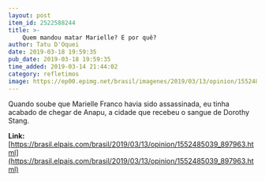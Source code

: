 ```yaml
---
layout: post
item_id: 2522588244
title: >-
    Quem mandou matar Marielle? E por quê?
author: Tatu D'Oquei
date: 2019-03-18 19:59:35
pub_date: 2019-03-18 19:59:35
time_added: 2019-03-14 21:44:02
category: refletimos
image: https://ep00.epimg.net/brasil/imagenes/2019/03/13/opinion/1552485039_897963_1552486946_rrss_normal.jpg
---
```


Quando soube que Marielle Franco havia sido assassinada, eu tinha acabado de chegar de Anapu, a cidade que recebeu o sangue de Dorothy Stang.

**Link:** [https://brasil.elpais.com/brasil/2019/03/13/opinion/1552485039_897963.html](https://brasil.elpais.com/brasil/2019/03/13/opinion/1552485039_897963.html)

